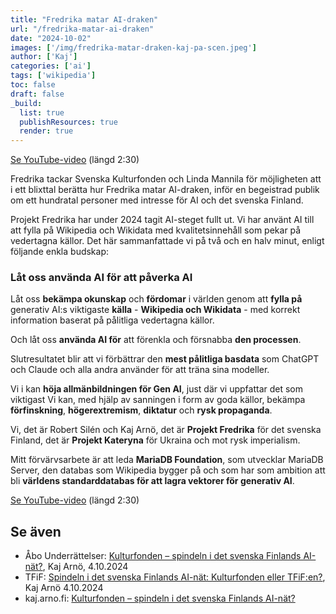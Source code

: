 ```yaml
---
title: "Fredrika matar AI-draken"
url: "/fredrika-matar-ai-draken"
date: "2024-10-02"
images: ['/img/fredrika-matar-draken-kaj-pa-scen.jpeg']
author: ['Kaj']
categories: ['ai']
tags: ['wikipedia']
toc: false
draft: false
_build:
  list: true
  publishResources: true
  render: true
---
```


[Se YouTube-video](https://youtu.be/qBC4sa-aKJQ) (längd 2:30)

Fredrika tackar Svenska Kulturfonden och Linda Mannila för möjligheten att i ett blixttal berätta hur Fredrika matar AI-draken, inför en begeistrad publik om ett hundratal personer med intresse för AI och det svenska Finland.

Projekt Fredrika har under 2024 tagit AI-steget fullt ut. Vi har använt AI till att fylla på Wikipedia och Wikidata med kvalitetsinnehåll som pekar på vedertagna källor. Det här sammanfattade vi på två och en halv minut, enligt följande enkla budskap:

### Låt oss använda AI för att påverka AI

Låt oss **bekämpa okunskap** och **fördomar** i världen genom att **fylla på** generativ AI:s viktigaste **källa** - **Wikipedia och Wikidata** - med korrekt information baserat på pålitliga vedertagna källor.

Och låt oss **använda AI för** att förenkla och försnabba **den processen**.

Slutresultatet blir att vi förbättrar den **mest pålitliga basdata** som ChatGPT och Claude och alla andra använder för att träna sina modeller.

Vi i kan **höja allmänbildningen för Gen AI**, just där vi uppfattar det som viktigast
Vi kan, med hjälp av sanningen i form av goda källor, bekämpa **förfinskning**, **högerextremism**, **diktatur** och **rysk propaganda**.

Vi, det är Robert Silén och Kaj Arnö, det är **Projekt Fredrika** för det svenska Finland, det är **Projekt Kateryna** för Ukraina och mot rysk imperialism.

Mitt förvärvsarbete är att leda **MariaDB Foundation**, som utvecklar MariaDB Server, den databas som Wikipedia bygger på och som har som ambition att bli **världens standarddatabas för att lagra vektorer för generativ AI**.

[Se YouTube-video](https://youtu.be/qBC4sa-aKJQ) (längd 2:30)

## Se även 
* Åbo Underrättelser: [Kulturfonden – spindeln i det svenska Finlands AI-nät?](https://www.abounderrattelser.fi/artikel/kulturfonden-spindeln-i-det-svenska-finlands-ai-nat/), Kaj Arnö, 4.10.2024
* TFiF: [Spindeln i det svenska Finlands AI-nät: Kulturfonden eller TFiF:en?](https://tfif.fi/spindeln-i-det-svenska-finlands-ai-nat-kulturfonden-eller-tfifen/), Kaj Arnö 4.10.2024
* kaj.arno.fi: [Kulturfonden – spindeln i det svenska Finlands AI-nät?](https://kaj.arno.fi/ai-spindeln/)